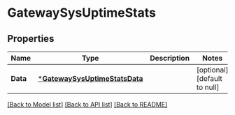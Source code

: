 # GatewaySysUptimeStats

## Properties
Name | Type | Description | Notes
------------ | ------------- | ------------- | -------------
**Data** | [***GatewaySysUptimeStatsData**](GatewaySysUptimeStats_data.md) |  | [optional] [default to null]

[[Back to Model list]](../README.md#documentation-for-models) [[Back to API list]](../README.md#documentation-for-api-endpoints) [[Back to README]](../README.md)


